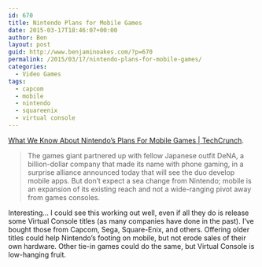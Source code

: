 ```yaml
---
id: 670
title: Nintendo Plans for Mobile Games
date: 2015-03-17T18:46:07+00:00
author: Ben
layout: post
guid: http://www.benjaminoakes.com/?p=670
permalink: /2015/03/17/nintendo-plans-for-mobile-games/
categories:
  - Video Games
tags:
  - capcom
  - mobile
  - nintendo
  - squareenix
  - virtual console
---
```

[What We Know About Nintendo’s Plans For Mobile Games | TechCrunch](http://techcrunch.com/2015/03/17/nintendo-s-long-awaited-step-into-mobile/?ncid=rss#P4w28O:JPS6).

> The games giant partnered up with fellow Japanese outfit DeNA, a billion-dollar company that made its name with phone gaming, in a surprise alliance announced today that will see the duo develop mobile apps. But don’t expect a sea change from Nintendo; mobile is an expansion of its existing reach and not a wide-ranging pivot away from games consoles.

Interesting&#8230; I could see this working out well, even if all they do is release some Virtual Console titles (as many companies have done in the past). I&#8217;ve bought those from Capcom, Sega, Square-Enix, and others. Offering older titles could help Nintendo&#8217;s footing on mobile, but not erode sales of their own hardware. Other tie-in games could do the same, but Virtual Console is low-hanging fruit.